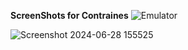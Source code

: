 **ScreenShots for Contraines**
![Emulator](https://github.com/MayarMohamed/Task2_containers_app/assets/153435523/7526171a-9ad6-44a1-b870-e8a3de1fb7f1)

![Screenshot 2024-06-28 155525](https://github.com/MayarMohamed/Task2_containers_app/assets/153435523/67956b16-c89c-457b-a093-fda3289e5caf)
